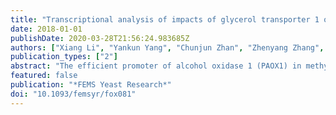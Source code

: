 ```yaml
---
title: "Transcriptional analysis of impacts of glycerol transporter 1 on methanol and glycerol metabolism in Pichia pastoris."
date: 2018-01-01
publishDate: 2020-03-28T21:56:24.983685Z
authors: ["Xiang Li", "Yankun Yang", "Chunjun Zhan", "Zhenyang Zhang", "Xiuxia Liu", "Hebin Liu", "Zhonghu Bai"]
publication_types: ["2"]
abstract: "The efficient promoter of alcohol oxidase 1 (PAOX1) in methylotrophic yeast Pichia pastoris is strictly induced by methanol but repressed by glycerol with an unclear molecular mechanism. In the present study, the gene of a previously characterized transmembrane protein glycerol transporter 1 (GT1) of P. pastoris GS115 was deleted by homologous recombination. Transcriptional profiles of the mutant (gt1Δ) and wild type (WT) were compared with different carbon sources (glycerol, methanol and glycerol-methanol mix) at various time points using high-throughput RNA-Seq techniques. We determined that the loss of glycerol transporter 1 (Gt1p) could relieve catabolite repression in the glycerol-methanol mixed medium and shared a similar transcriptional profile with the WT in methanol medium. By calculating the common differentially expressed genes in three distinct paired groups, genes involved in the stress response, nutrition deprivation and translational process were identified, explaining the potential roles of glycerol in the regulation of methanol metabolism. Based on weighted gene co-expression network analysis, the relationship between biological traits and the transcriptional profile was established. With the support of published research and our data, we propose two possible regulatory pathways that are involved in the regulation of catabolite repression (adenosine 5΄-monophosphate (AMP)-activated protein kinase /SNF1 and Mitogen-activated protein kinase/HOG), thereby providing potential targets for both research and industrial strain improvement."
featured: false
publication: "*FEMS Yeast Research*"
doi: "10.1093/femsyr/fox081"
---
```


